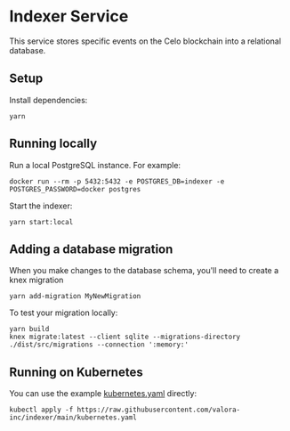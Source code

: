 # Indexer Service

This service stores specific events on the Celo blockchain into a
relational database.

## Setup

Install dependencies:

```
yarn
```

## Running locally

Run a local PostgreSQL instance. For example:

```
docker run --rm -p 5432:5432 -e POSTGRES_DB=indexer -e POSTGRES_PASSWORD=docker postgres
```

Start the indexer:

```
yarn start:local
```

## Adding a database migration

When you make changes to the database schema, you'll need to create a knex migration
```shell
yarn add-migration MyNewMigration
```
To test your migration locally:
```shell
yarn build
knex migrate:latest --client sqlite --migrations-directory ./dist/src/migrations --connection ':memory:'
```
## Running on Kubernetes

You can use the example [kubernetes.yaml](kubernetes.yaml) directly:

```
kubectl apply -f https://raw.githubusercontent.com/valora-inc/indexer/main/kubernetes.yaml
```
